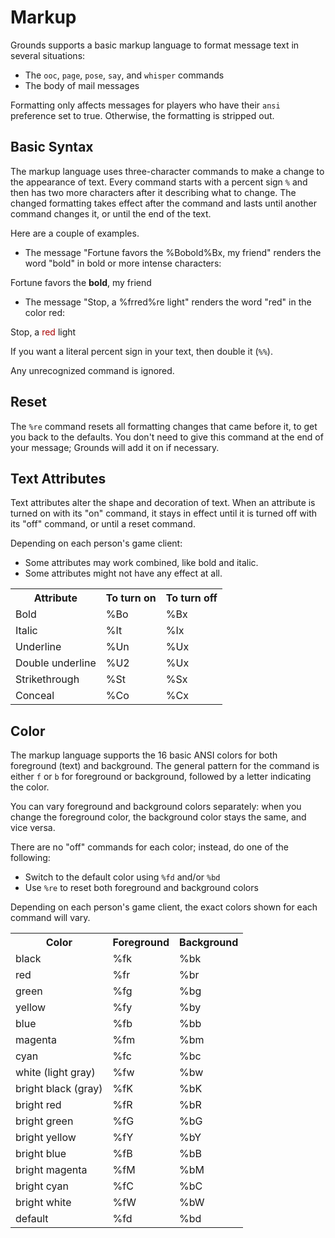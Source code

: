 # Markup

Grounds supports a basic markup language to format message text in several situations:

* The `ooc`, `page`, `pose`, `say`, and `whisper` commands
* The body of mail messages

Formatting only affects messages for players who have their `ansi` preference set to true. Otherwise, the formatting is stripped out.

## Basic Syntax

The markup language uses three-character commands to make a change to the appearance of text. Every command starts with a percent sign `%` and then has two more characters after it describing what to change. The changed formatting takes effect after the command and lasts until another command changes it, or until the end of the text.

Here are a couple of examples.

* The message "Fortune favors the %Bobold%Bx, my friend" renders the word "bold" in bold or more intense characters:

Fortune favors the **bold**, my friend

* The message "Stop, a %frred%re light" renders the word "red" in the color red:

<p>Stop, a <span style="color: #aa0000">red</span> light</p>

If you want a literal percent sign in your text, then double it (`%%`).

Any unrecognized command is ignored.

## Reset

The `%re` command resets all formatting changes that came before it, to get you back to the defaults. You don't need to give this command at the end of your message; Grounds will add it on if necessary.

## Text Attributes

Text attributes alter the shape and decoration of text. When an attribute is turned on with its "on" command, it stays in effect until it is turned off with its "off" command, or until a reset command.

Depending on each person's game client:

* Some attributes may work combined, like bold and italic.
* Some attributes might not have any effect at all.

<table>
  <tr><th>Attribute</th><th>To turn on</th><th>To turn off</th></tr>
  <tr>
    <td>Bold</td><td>%Bo</td><td>%Bx</td>
  </tr>
  <tr>
    <td>Italic</td><td>%It</td><td>%Ix</td>
  </tr>
  <tr>
    <td>Underline</td><td>%Un</td><td>%Ux</td>
  </tr>
  <tr>
    <td>Double underline</td><td>%U2</td><td>%Ux</td>
  </tr>
  <tr>
    <td>Strikethrough</td><td>%St</td><td>%Sx</td>
  </tr>
  <tr>
    <td>Conceal</td><td>%Co</td><td>%Cx</td>
  </tr>
</table>

## Color

The markup language supports the 16 basic ANSI colors for both foreground (text) and background. The general pattern for the command is either `f` or `b` for foreground or background, followed by a letter indicating the color.

You can vary foreground and background colors separately: when you change the foreground color, the background color stays the same, and vice versa.

There are no "off" commands for each color; instead, do one of the following:

* Switch to the default color using `%fd` and/or `%bd`
* Use `%re` to reset both foreground and background colors

Depending on each person's game client, the exact colors shown for each command will vary.

<table>
  <tr><th>Color</th><th>Foreground</th><th>Background</th></tr>
  <tr>
    <td>black</td><td>%fk</td><td>%bk</td>
  </tr>
  <tr>
    <td>red</td><td>%fr</td><td>%br</td>
  </tr>
  <tr>
    <td>green</td><td>%fg</td><td>%bg</td>
  </tr>
  <tr>
    <td>yellow</td><td>%fy</td><td>%by</td>
  </tr>
  <tr>
    <td>blue</td><td>%fb</td><td>%bb</td>
  </tr>
  <tr>
    <td>magenta</td><td>%fm</td><td>%bm</td>
  </tr>
  <tr>
    <td>cyan</td><td>%fc</td><td>%bc</td>
  </tr>
  <tr>
    <td>white (light gray)</td><td>%fw</td><td>%bw</td>
  </tr>
  <tr>
    <td>bright black (gray)</td><td>%fK</td><td>%bK</td>
  </tr>
  <tr>
    <td>bright red</td><td>%fR</td><td>%bR</td>
  </tr>
  <tr>
    <td>bright green</td><td>%fG</td><td>%bG</td>
  </tr>
  <tr>
    <td>bright yellow</td><td>%fY</td><td>%bY</td>
  </tr>
  <tr>
    <td>bright blue</td><td>%fB</td><td>%bB</td>
  </tr>
  <tr>
    <td>bright magenta</td><td>%fM</td><td>%bM</td>
  </tr>
  <tr>
    <td>bright cyan</td><td>%fC</td><td>%bC</td>
  </tr>
  <tr>
    <td>bright white</td><td>%fW</td><td>%bW</td>
  </tr>
  <tr>
    <td>default</td><td>%fd</td><td>%bd</td>
  </tr>
</table>
